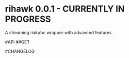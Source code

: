 # rihawk 0.0.1 - CURRENTLY IN PROGRESS
A streaming riakpbc wrapper with advanced features. 

#API
##GET


#CHANGELOG 
